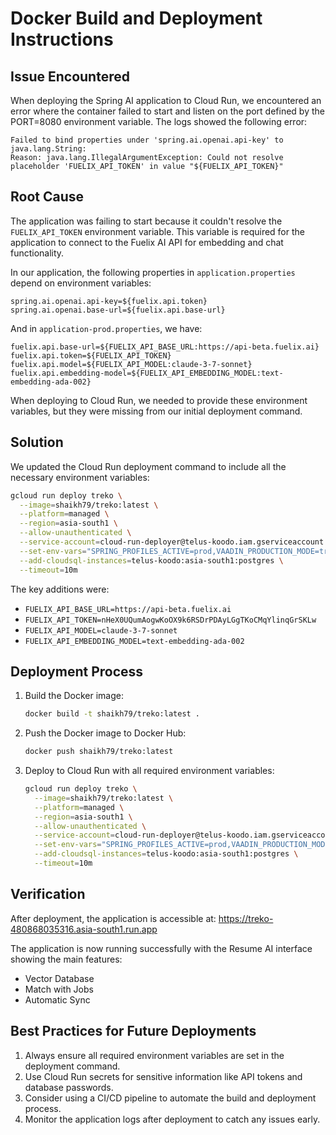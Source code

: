 # Docker Build and Deployment Instructions

## Issue Encountered

When deploying the Spring AI application to Cloud Run, we encountered an error where the container failed to start and listen on the port defined by the PORT=8080 environment variable. The logs showed the following error:

```
Failed to bind properties under 'spring.ai.openai.api-key' to java.lang.String:
Reason: java.lang.IllegalArgumentException: Could not resolve placeholder 'FUELIX_API_TOKEN' in value "${FUELIX_API_TOKEN}"
```

## Root Cause

The application was failing to start because it couldn't resolve the `FUELIX_API_TOKEN` environment variable. This variable is required for the application to connect to the Fuelix AI API for embedding and chat functionality.

In our application, the following properties in `application.properties` depend on environment variables:

```properties
spring.ai.openai.api-key=${fuelix.api.token}
spring.ai.openai.base-url=${fuelix.api.base-url}
```

And in `application-prod.properties`, we have:

```properties
fuelix.api.base-url=${FUELIX_API_BASE_URL:https://api-beta.fuelix.ai}
fuelix.api.token=${FUELIX_API_TOKEN}
fuelix.api.model=${FUELIX_API_MODEL:claude-3-7-sonnet}
fuelix.api.embedding-model=${FUELIX_API_EMBEDDING_MODEL:text-embedding-ada-002}
```

When deploying to Cloud Run, we needed to provide these environment variables, but they were missing from our initial deployment command.

## Solution

We updated the Cloud Run deployment command to include all the necessary environment variables:

```bash
gcloud run deploy treko \
  --image=shaikh79/treko:latest \
  --platform=managed \
  --region=asia-south1 \
  --allow-unauthenticated \
  --service-account=cloud-run-deployer@telus-koodo.iam.gserviceaccount.com \
  --set-env-vars="SPRING_PROFILES_ACTIVE=prod,VAADIN_PRODUCTION_MODE=true,DB_USERNAME=postgres,DB_PASSWORD=8899,SPRING_JPA_PROPERTIES_HIBERNATE_DIALECT=org.hibernate.dialect.PostgreSQLDialect,SPRING_JPA_HIBERNATE_DDL_AUTO=update,SPRING_DATASOURCE_URL=jdbc:postgresql:///postgres?cloudSqlInstance=telus-koodo:asia-south1:postgres&socketFactory=com.google.cloud.sql.postgres.SocketFactory,FUELIX_API_BASE_URL=https://api-beta.fuelix.ai,FUELIX_API_TOKEN=nHeX0UQumAogwKoOX9k6RSDrPDAyLGgTKoCMqYlinqGrSKLw,FUELIX_API_MODEL=claude-3-7-sonnet,FUELIX_API_EMBEDDING_MODEL=text-embedding-ada-002" \
  --add-cloudsql-instances=telus-koodo:asia-south1:postgres \
  --timeout=10m
```

The key additions were:
- `FUELIX_API_BASE_URL=https://api-beta.fuelix.ai`
- `FUELIX_API_TOKEN=nHeX0UQumAogwKoOX9k6RSDrPDAyLGgTKoCMqYlinqGrSKLw`
- `FUELIX_API_MODEL=claude-3-7-sonnet`
- `FUELIX_API_EMBEDDING_MODEL=text-embedding-ada-002`

## Deployment Process

1. Build the Docker image:
   ```bash
   docker build -t shaikh79/treko:latest .
   ```

2. Push the Docker image to Docker Hub:
   ```bash
   docker push shaikh79/treko:latest
   ```

3. Deploy to Cloud Run with all required environment variables:
   ```bash
   gcloud run deploy treko \
     --image=shaikh79/treko:latest \
     --platform=managed \
     --region=asia-south1 \
     --allow-unauthenticated \
     --service-account=cloud-run-deployer@telus-koodo.iam.gserviceaccount.com \
     --set-env-vars="SPRING_PROFILES_ACTIVE=prod,VAADIN_PRODUCTION_MODE=true,DB_USERNAME=postgres,DB_PASSWORD=8899,SPRING_JPA_PROPERTIES_HIBERNATE_DIALECT=org.hibernate.dialect.PostgreSQLDialect,SPRING_JPA_HIBERNATE_DDL_AUTO=update,SPRING_DATASOURCE_URL=jdbc:postgresql:///postgres?cloudSqlInstance=telus-koodo:asia-south1:postgres&socketFactory=com.google.cloud.sql.postgres.SocketFactory,FUELIX_API_BASE_URL=https://api-beta.fuelix.ai,FUELIX_API_TOKEN=nHeX0UQumAogwKoOX9k6RSDrPDAyLGgTKoCMqYlinqGrSKLw,FUELIX_API_MODEL=claude-3-7-sonnet,FUELIX_API_EMBEDDING_MODEL=text-embedding-ada-002" \
     --add-cloudsql-instances=telus-koodo:asia-south1:postgres \
     --timeout=10m
   ```

## Verification

After deployment, the application is accessible at:
https://treko-480868035316.asia-south1.run.app

The application is now running successfully with the Resume AI interface showing the main features:
- Vector Database
- Match with Jobs
- Automatic Sync

## Best Practices for Future Deployments

1. Always ensure all required environment variables are set in the deployment command.
2. Use Cloud Run secrets for sensitive information like API tokens and database passwords.
3. Consider using a CI/CD pipeline to automate the build and deployment process.
4. Monitor the application logs after deployment to catch any issues early.
